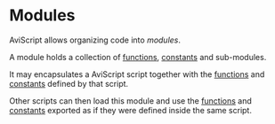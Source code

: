 Modules
=======

AviScript allows organizing code into _modules_.

A module holds a collection of [functions](../functions.md), [constants](../constants.md) and sub-modules.

It may encapsulates a AviScript script together with the [functions](../functions.md) and
[constants](../constants.md) defined by that script.

Other scripts can then load this module and use the [functions](../functions.md) and
[constants](../constants.md) exported as if they were defined inside the same script.
